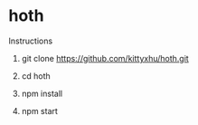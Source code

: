 # hoth
Instructions

1) git clone https://github.com/kittyxhu/hoth.git 

2) cd hoth

3) npm install

4) npm start
